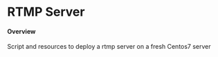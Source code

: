 # RTMP Server 

#### Overview
Script and resources to deploy a rtmp server on a fresh Centos7 server